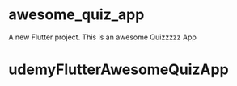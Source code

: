 # awesome_quiz_app

A new Flutter project. This is an awesome Quizzzzz App

# udemyFlutterAwesomeQuizApp
